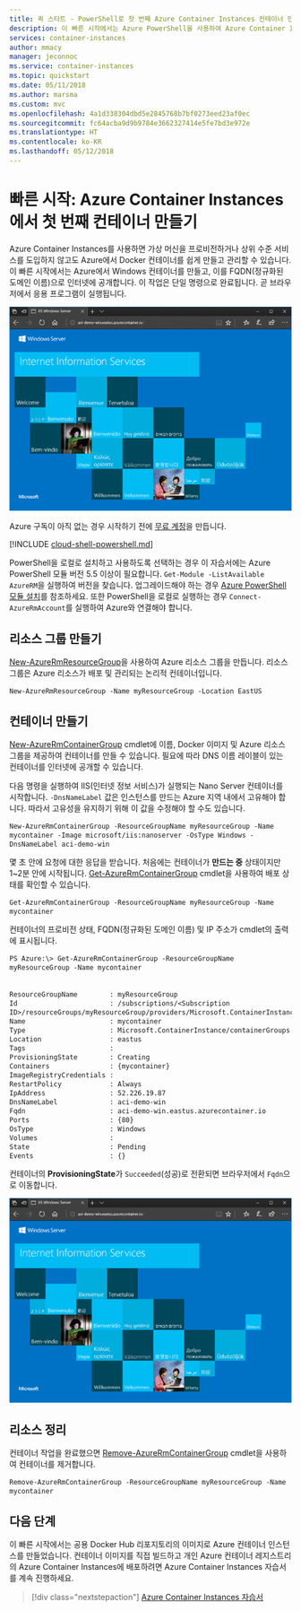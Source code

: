 ```yaml
---
title: 퀵 스타트 - PowerShell로 첫 번째 Azure Container Instances 컨테이너 만들기
description: 이 빠른 시작에서는 Azure PowerShell을 사용하여 Azure Container Instances에 Windows 컨테이너를 배포합니다
services: container-instances
author: mmacy
manager: jeconnoc
ms.service: container-instances
ms.topic: quickstart
ms.date: 05/11/2018
ms.author: marsma
ms.custom: mvc
ms.openlocfilehash: 4a1d338304dbd5e2845768b7bf0273eed23af0ec
ms.sourcegitcommit: fc64acba9d9b9784e3662327414e5fe7bd3e972e
ms.translationtype: HT
ms.contentlocale: ko-KR
ms.lasthandoff: 05/12/2018
---
```

# <a name="quickstart-create-your-first-container-in-azure-container-instances"></a>빠른 시작: Azure Container Instances에서 첫 번째 컨테이너 만들기

Azure Container Instances를 사용하면 가상 머신을 프로비전하거나 상위 수준 서비스를 도입하지 않고도 Azure에서 Docker 컨테이너를 쉽게 만들고 관리할 수 있습니다. 이 빠른 시작에서는 Azure에서 Windows 컨테이너를 만들고, 이를 FQDN(정규화된 도메인 이름)으로 인터넷에 공개합니다. 이 작업은 단일 명령으로 완료됩니다. 곧 브라우저에서 응용 프로그램이 실행됩니다.

![Azure Container Instances를 사용하여 배포된 앱이 브라우저에 표시됨][qs-powershell-01]

Azure 구독이 아직 없는 경우 시작하기 전에 [무료 계정](https://azure.microsoft.com/free/)을 만듭니다.

[!INCLUDE [cloud-shell-powershell.md](../../includes/cloud-shell-powershell.md)]

PowerShell을 로컬로 설치하고 사용하도록 선택하는 경우 이 자습서에는 Azure PowerShell 모듈 버전 5.5 이상이 필요합니다. `Get-Module -ListAvailable AzureRM`을 실행하여 버전을 찾습니다. 업그레이드해야 하는 경우 [Azure PowerShell 모듈 설치](/powershell/azure/install-azurerm-ps)를 참조하세요. 또한 PowerShell을 로컬로 실행하는 경우 `Connect-AzureRmAccount`를 실행하여 Azure와 연결해야 합니다.

## <a name="create-a-resource-group"></a>리소스 그룹 만들기

[New-AzureRmResourceGroup][New-AzureRmResourceGroup]을 사용하여 Azure 리소스 그룹을 만듭니다. 리소스 그룹은 Azure 리소스가 배포 및 관리되는 논리적 컨테이너입니다.

 ```azurepowershell-interactive
New-AzureRmResourceGroup -Name myResourceGroup -Location EastUS
```

## <a name="create-a-container"></a>컨테이너 만들기

[New-AzureRmContainerGroup][New-AzureRmContainerGroup] cmdlet에 이름, Docker 이미지 및 Azure 리소스 그룹을 제공하여 컨테이너를 만들 수 있습니다. 필요에 따라 DNS 이름 레이블이 있는 컨테이너를 인터넷에 공개할 수 있습니다.

다음 명령을 실행하여 IIS(인터넷 정보 서비스)가 실행되는 Nano Server 컨테이너를 시작합니다. `-DnsNameLabel` 값은 인스턴스를 만드는 Azure 지역 내에서 고유해야 합니다. 따라서 고유성을 유지하기 위해 이 값을 수정해야 할 수도 있습니다.

 ```azurepowershell-interactive
New-AzureRmContainerGroup -ResourceGroupName myResourceGroup -Name mycontainer -Image microsoft/iis:nanoserver -OsType Windows -DnsNameLabel aci-demo-win
```

몇 초 안에 요청에 대한 응답을 받습니다. 처음에는 컨테이너가 **만드는 중** 상태이지만 1~2분 안에 시작됩니다. [Get-AzureRmContainerGroup][Get-AzureRmContainerGroup] cmdlet을 사용하여 배포 상태를 확인할 수 있습니다.

 ```azurepowershell-interactive
Get-AzureRmContainerGroup -ResourceGroupName myResourceGroup -Name mycontainer
```

컨테이너의 프로비전 상태, FQDN(정규화된 도메인 이름) 및 IP 주소가 cmdlet의 출력에 표시됩니다.

```console
PS Azure:\> Get-AzureRmContainerGroup -ResourceGroupName myResourceGroup -Name mycontainer


ResourceGroupName        : myResourceGroup
Id                       : /subscriptions/<Subscription ID>/resourceGroups/myResourceGroup/providers/Microsoft.ContainerInstance/containerGroups/mycontainer
Name                     : mycontainer
Type                     : Microsoft.ContainerInstance/containerGroups
Location                 : eastus
Tags                     :
ProvisioningState        : Creating
Containers               : {mycontainer}
ImageRegistryCredentials :
RestartPolicy            : Always
IpAddress                : 52.226.19.87
DnsNameLabel             : aci-demo-win
Fqdn                     : aci-demo-win.eastus.azurecontainer.io
Ports                    : {80}
OsType                   : Windows
Volumes                  :
State                    : Pending
Events                   : {}
```

컨테이너의 **ProvisioningState**가 `Succeeded`(성공)로 전환되면 브라우저에서 `Fqdn`으로 이동합니다.

![Azure Container Instances를 사용하여 배포된 IIS가 브라우저에 표시됨][qs-powershell-01]

## <a name="clean-up-resources"></a>리소스 정리

컨테이너 작업을 완료했으면 [Remove-AzureRmContainerGroup][Remove-AzureRmContainerGroup] cmdlet을 사용하여 컨테이너를 제거합니다.

 ```azurepowershell-interactive
Remove-AzureRmContainerGroup -ResourceGroupName myResourceGroup -Name mycontainer
```

## <a name="next-steps"></a>다음 단계

이 빠른 시작에서는 공용 Docker Hub 리포지토리의 이미지로 Azure 컨테이너 인스턴스를 만들었습니다. 컨테이너 이미지를 직접 빌드하고 개인 Azure 컨테이너 레지스트리의 Azure Container Instances에 배포하려면 Azure Container Instances 자습서를 계속 진행하세요.

> [!div class="nextstepaction"]
> [Azure Container Instances 자습서](./container-instances-tutorial-prepare-app.md)

<!-- IMAGES -->
[qs-powershell-01]: ./media/container-instances-quickstart-powershell/qs-powershell-01.png

<!-- LINKS -->
[New-AzureRmResourceGroup]: /powershell/module/azurerm.resources/new-azurermresourcegroup
[New-AzureRmContainerGroup]: /powershell/module/azurerm.containerinstance/new-azurermcontainergroup
[Get-AzureRmContainerGroup]: /powershell/module/azurerm.containerinstance/get-azurermcontainergroup
[Remove-AzureRmContainerGroup]: /powershell/module/azurerm.containerinstance/remove-azurermcontainergroup
